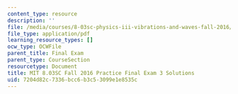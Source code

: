 ```yaml
---
content_type: resource
description: ''
file: /media/courses/8-03sc-physics-iii-vibrations-and-waves-fall-2016/7204d82c7336bcc6b3c53099e1e8535c_MIT8_03SCF16_PracticeFinalExam3_Solutions.pdf
file_type: application/pdf
learning_resource_types: []
ocw_type: OCWFile
parent_title: Final Exam
parent_type: CourseSection
resourcetype: Document
title: MIT 8.03SC Fall 2016 Practice Final Exam 3 Solutions
uid: 7204d82c-7336-bcc6-b3c5-3099e1e8535c
---
```


